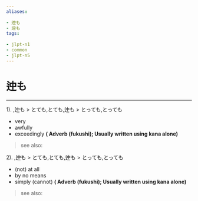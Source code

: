 ```yaml
---
aliases:
    
- 迚も
- 迚も
tags:
    
- jlpt-n1
- common
- jlpt-n5
---
```


# 迚も
---
1).
,迚も > とても,とても,迚も > とっても,とっても

- very
- awfully
- exceedingly
**( Adverb (fukushi); Usually written using kana alone)**
> see also: 
            
2).
,迚も > とても,とても,迚も > とっても,とっても

- (not) at all
- by no means
- simply (cannot)
**( Adverb (fukushi); Usually written using kana alone)**
> see also: 
            